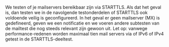We testen of je mailservers bereikbaar zijn via STARTTLS. Als dat het geval is, dan testen we in de navolgende testonderdelen of STARTTLS ook voldoende veilig is geconfigureerd. In het geval er geen mailserver (MX) is gedefineerd, geven we een notificatie en we voeren andere subtesten van de mailtest die nog steeds relevant zijn gewoon uit. Let op: vanwege performance-redenen worden maximaal tien mail servers via of IPv6 of IPv4 getest in de STARTTLS-deeltest.
